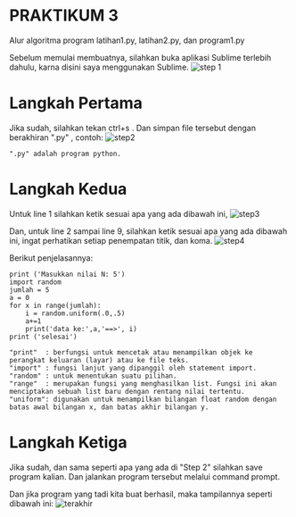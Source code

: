 # PRAKTIKUM 3
Alur algoritma program latihan1.py, latihan2.py, dan program1.py

Sebelum memulai membuatnya, silahkan buka aplikasi Sublime terlebih dahulu, karna disini saya menggunakan Sublime.
![step 1](https://user-images.githubusercontent.com/47550007/52996840-508e2900-3451-11e9-80df-51e9dcbe35bb.png)

# Langkah Pertama

Jika sudah, silahkan tekan ctrl+s . Dan simpan file tersebut dengan berakhiran ".py" , contoh:
![step2](https://user-images.githubusercontent.com/47550007/52996991-c72b2680-3451-11e9-9fad-9b1654bc78c2.png)
```
".py" adalah program python.
```

# Langkah Kedua
Untuk line 1 silahkan ketik sesuai apa yang ada dibawah ini,
![step3](https://user-images.githubusercontent.com/47550007/52997049-fcd00f80-3451-11e9-9e02-314c12055247.png)

Dan, untuk line 2 sampai line 9, silahkan ketik sesuai apa yang ada dibawah ini, ingat perhatikan setiap penempatan titik, dan koma.
![step4](https://user-images.githubusercontent.com/47550007/52997078-11140c80-3452-11e9-83d3-ed7c3d692fcf.png)

Berikut penjelasannya:

```
print ('Masukkan nilai N: 5')
import random
jumlah = 5
a = 0
for x in range(jumlah):
	i = random.uniform(.0,.5)
	a+=1
	print('data ke:',a,'==>', i)
print ('selesai')

"print"  : berfungsi untuk mencetak atau menampilkan objek ke perangkat keluaran (layar) atau ke file teks.
"import" : fungsi lanjut yang dipanggil oleh statement import.
"random" : untuk menentukan suatu pilihan. 
"range"  : merupakan fungsi yang menghasilkan list. Fungsi ini akan menciptakan sebuah list baru dengan rentang nilai tertentu. 
"uniform": digunakan untuk menampilkan bilangan float random dengan batas awal bilangan x, dan batas akhir bilangan y.
```

# Langkah Ketiga 
Jika sudah, dan sama seperti apa yang ada di "Step 2" silahkan save program kalian. Dan jalankan program tersebut melalui command prompt.

Dan jika program yang tadi kita buat berhasil, maka tampilannya seperti dibawah ini:
![terakhir](https://user-images.githubusercontent.com/47550007/52997168-52a4b780-3452-11e9-93f0-2cc9ad794c22.png)


# 
